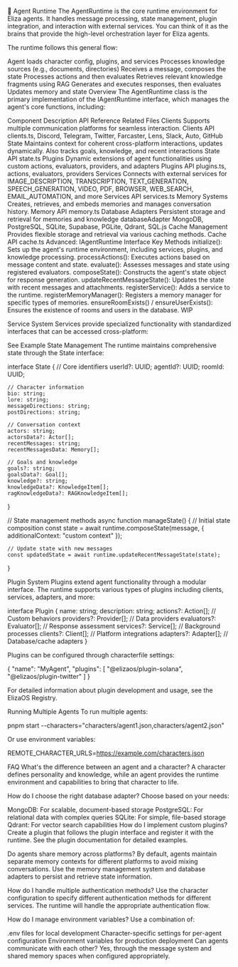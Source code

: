 🤖 Agent Runtime
The AgentRuntime is the core runtime environment for Eliza agents. It handles message processing, state management, plugin integration, and interaction with external services. You can think of it as the brains that provide the high-level orchestration layer for Eliza agents.




The runtime follows this general flow:

Agent loads character config, plugins, and services
Processes knowledge sources (e.g., documents, directories)
Receives a message, composes the state
Processes actions and then evaluates
Retrieves relevant knowledge fragments using RAG
Generates and executes responses, then evaluates
Updates memory and state
Overview
The AgentRuntime class is the primary implementation of the IAgentRuntime interface, which manages the agent's core functions, including:

Component	Description	API Reference	Related Files
Clients	Supports multiple communication platforms for seamless interaction.	Clients API	clients.ts, Discord, Telegram, Twitter, Farcaster, Lens, Slack, Auto, GitHub
State	Maintains context for coherent cross-platform interactions, updates dynamically. Also tracks goals, knowledge, and recent interactions	State API	state.ts
Plugins	Dynamic extensions of agent functionalities using custom actions, evaluators, providers, and adapters	Plugins API	plugins.ts, actions, evaluators, providers
Services	Connects with external services for IMAGE_DESCRIPTION, TRANSCRIPTION, TEXT_GENERATION, SPEECH_GENERATION, VIDEO, PDF, BROWSER, WEB_SEARCH, EMAIL_AUTOMATION, and more	Services API	services.ts
Memory Systems	Creates, retrieves, and embeds memories and manages conversation history.	Memory API	memory.ts
Database Adapters	Persistent storage and retrieval for memories and knowledge	databaseAdapter	MongoDB, PostgreSQL, SQLite, Supabase, PGLite, Qdrant, SQL.js
Cache Management	Provides flexible storage and retrieval via various caching methods.	Cache API	cache.ts
Advanced: IAgentRuntime Interface
Key Methods
initialize(): Sets up the agent's runtime environment, including services, plugins, and knowledge processing.
processActions(): Executes actions based on message content and state.
evaluate(): Assesses messages and state using registered evaluators.
composeState(): Constructs the agent's state object for response generation.
updateRecentMessageState(): Updates the state with recent messages and attachments.
registerService(): Adds a service to the runtime.
registerMemoryManager(): Registers a memory manager for specific types of memories.
ensureRoomExists() / ensureUserExists(): Ensures the existence of rooms and users in the database.
WIP

Service System
Services provide specialized functionality with standardized interfaces that can be accessed cross-platform:

See Example
State Management
The runtime maintains comprehensive state through the State interface:

interface State {
    // Core identifiers
    userId?: UUID;
    agentId?: UUID;
    roomId: UUID;

    // Character information
    bio: string;
    lore: string;
    messageDirections: string;
    postDirections: string;

    // Conversation context
    actors: string;
    actorsData?: Actor[];
    recentMessages: string;
    recentMessagesData: Memory[];

    // Goals and knowledge
    goals?: string;
    goalsData?: Goal[];
    knowledge?: string;
    knowledgeData?: KnowledgeItem[];
    ragKnowledgeData?: RAGKnowledgeItem[];
}

// State management methods
async function manageState() {
    // Initial state composition
    const state = await runtime.composeState(message, {
        additionalContext: "custom context"
    });

    // Update state with new messages
    const updatedState = await runtime.updateRecentMessageState(state);
}

Plugin System
Plugins extend agent functionality through a modular interface. The runtime supports various types of plugins including clients, services, adapters, and more:

interface Plugin {
    name: string;
    description: string;
    actions?: Action[];        // Custom behaviors
    providers?: Provider[];    // Data providers
    evaluators?: Evaluator[]; // Response assessment
    services?: Service[];     // Background processes
    clients?: Client[];       // Platform integrations
    adapters?: Adapter[];    // Database/cache adapters
}

Plugins can be configured through characterfile settings:

{
  "name": "MyAgent",
  "plugins": [
    "@elizaos/plugin-solana",
    "@elizaos/plugin-twitter"
  ]
}

For detailed information about plugin development and usage, see the ElizaOS Registry.

Running Multiple Agents
To run multiple agents:

pnpm start --characters="characters/agent1.json,characters/agent2.json"

Or use environment variables:

REMOTE_CHARACTER_URLS=https://example.com/characters.json

FAQ
What's the difference between an agent and a character?
A character defines personality and knowledge, while an agent provides the runtime environment and capabilities to bring that character to life.

How do I choose the right database adapter?
Choose based on your needs:

MongoDB: For scalable, document-based storage
PostgreSQL: For relational data with complex queries
SQLite: For simple, file-based storage
Qdrant: For vector search capabilities
How do I implement custom plugins?
Create a plugin that follows the plugin interface and register it with the runtime. See the plugin documentation for detailed examples.

Do agents share memory across platforms?
By default, agents maintain separate memory contexts for different platforms to avoid mixing conversations. Use the memory management system and database adapters to persist and retrieve state information.

How do I handle multiple authentication methods?
Use the character configuration to specify different authentication methods for different services. The runtime will handle the appropriate authentication flow.

How do I manage environment variables?
Use a combination of:

.env files for local development
Character-specific settings for per-agent configuration
Environment variables for production deployment
Can agents communicate with each other?
Yes, through the message system and shared memory spaces when configured appropriately.